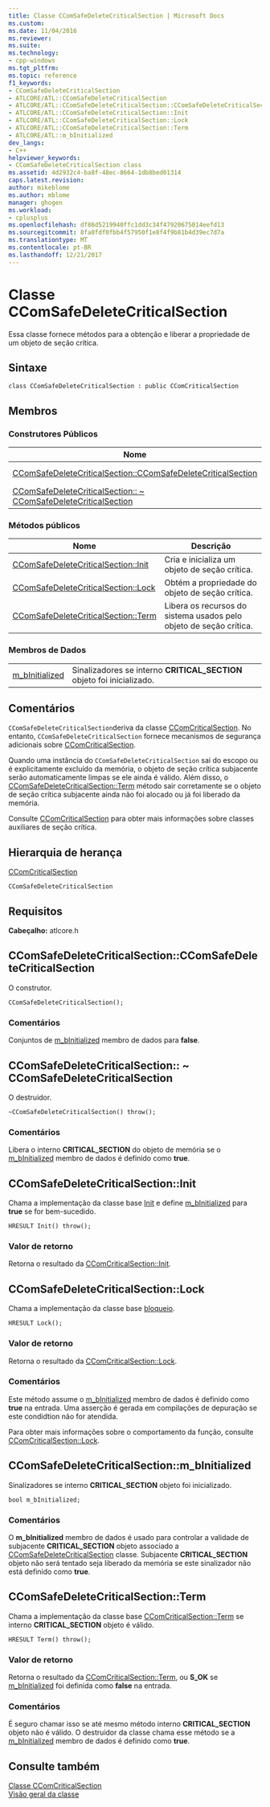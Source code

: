 ```yaml
---
title: Classe CComSafeDeleteCriticalSection | Microsoft Docs
ms.custom: 
ms.date: 11/04/2016
ms.reviewer: 
ms.suite: 
ms.technology:
- cpp-windows
ms.tgt_pltfrm: 
ms.topic: reference
f1_keywords:
- CComSafeDeleteCriticalSection
- ATLCORE/ATL::CComSafeDeleteCriticalSection
- ATLCORE/ATL::CComSafeDeleteCriticalSection::CComSafeDeleteCriticalSection
- ATLCORE/ATL::CComSafeDeleteCriticalSection::Init
- ATLCORE/ATL::CComSafeDeleteCriticalSection::Lock
- ATLCORE/ATL::CComSafeDeleteCriticalSection::Term
- ATLCORE/ATL::m_bInitialized
dev_langs:
- C++
helpviewer_keywords:
- CComSafeDeleteCriticalSection class
ms.assetid: 4d2932c4-ba8f-48ec-8664-1db8bed01314
caps.latest.revision: 
author: mikeblome
ms.author: mblome
manager: ghogen
ms.workload:
- cplusplus
ms.openlocfilehash: df86d5219940ffc1dd3c34f47920675014eefd13
ms.sourcegitcommit: 8fa8fdf0fbb4f57950f1e8f4f9b81b4d39ec7d7a
ms.translationtype: MT
ms.contentlocale: pt-BR
ms.lasthandoff: 12/21/2017
---
```

# <a name="ccomsafedeletecriticalsection-class"></a>Classe CComSafeDeleteCriticalSection
Essa classe fornece métodos para a obtenção e liberar a propriedade de um objeto de seção crítica.  
  
## <a name="syntax"></a>Sintaxe  
  
```
class CComSafeDeleteCriticalSection : public CComCriticalSection
```  
  
## <a name="members"></a>Membros  
  
### <a name="public-constructors"></a>Construtores Públicos  
  
|Nome|Descrição|  
|----------|-----------------|  
|[CComSafeDeleteCriticalSection::CComSafeDeleteCriticalSection](#ccomsafedeletecriticalsection)|O construtor.|  
|[CComSafeDeleteCriticalSection:: ~ CComSafeDeleteCriticalSection](#dtor)|O destruidor.|  
  
### <a name="public-methods"></a>Métodos públicos  
  
|Nome|Descrição|  
|----------|-----------------|  
|[CComSafeDeleteCriticalSection::Init](#init)|Cria e inicializa um objeto de seção crítica.|  
|[CComSafeDeleteCriticalSection::Lock](#lock)|Obtém a propriedade do objeto de seção crítica.|  
|[CComSafeDeleteCriticalSection::Term](#term)|Libera os recursos do sistema usados pelo objeto de seção crítica.|  
  
### <a name="data-members"></a>Membros de Dados  
  
|||  
|-|-|  
|[m_bInitialized](#m_binitialized)|Sinalizadores se interno **CRITICAL_SECTION** objeto foi inicializado.|  
  
## <a name="remarks"></a>Comentários  
 `CComSafeDeleteCriticalSection`deriva da classe [CComCriticalSection](../../atl/reference/ccomcriticalsection-class.md). No entanto, `CComSafeDeleteCriticalSection` fornece mecanismos de segurança adicionais sobre [CComCriticalSection](../../atl/reference/ccomcriticalsection-class.md).  
  
 Quando uma instância do `CComSafeDeleteCriticalSection` sai do escopo ou é explicitamente excluído da memória, o objeto de seção crítica subjacente serão automaticamente limpas se ele ainda é válido. Além disso, o [CComSafeDeleteCriticalSection::Term](#term) método sair corretamente se o objeto de seção crítica subjacente ainda não foi alocado ou já foi liberado da memória.  
  
 Consulte [CComCriticalSection](../../atl/reference/ccomcriticalsection-class.md) para obter mais informações sobre classes auxiliares de seção crítica.  
  
## <a name="inheritance-hierarchy"></a>Hierarquia de herança  
 [CComCriticalSection](../../atl/reference/ccomcriticalsection-class.md)  
  
 `CComSafeDeleteCriticalSection`  
  
## <a name="requirements"></a>Requisitos  
 **Cabeçalho:** atlcore.h  
  
##  <a name="ccomsafedeletecriticalsection"></a>CComSafeDeleteCriticalSection::CComSafeDeleteCriticalSection  
 O construtor.  
  
```
CComSafeDeleteCriticalSection();
```  
  
### <a name="remarks"></a>Comentários  
 Conjuntos de [m_bInitialized](#m_binitialized) membro de dados para **false**.  
  
##  <a name="dtor"></a>CComSafeDeleteCriticalSection:: ~ CComSafeDeleteCriticalSection  
 O destruidor.  
  
```
~CComSafeDeleteCriticalSection() throw();
```  
  
### <a name="remarks"></a>Comentários  
 Libera o interno **CRITICAL_SECTION** do objeto de memória se o [m_bInitialized](#m_binitialized) membro de dados é definido como **true**.  
  
##  <a name="init"></a>CComSafeDeleteCriticalSection::Init  
 Chama a implementação da classe base [Init](/visualstudio/debugger/init) e define [m_bInitialized](#m_binitialized) para **true** se for bem-sucedido.  
  
```
HRESULT Init() throw();
```  
  
### <a name="return-value"></a>Valor de retorno  
 Retorna o resultado da [CComCriticalSection::Init](../../atl/reference/ccomcriticalsection-class.md#init).  
  
##  <a name="lock"></a>CComSafeDeleteCriticalSection::Lock  
Chama a implementação da classe base [bloqueio](ccomcriticalsection-class.md#lock).  

  
```
HRESULT Lock();
```  
  
### <a name="return-value"></a>Valor de retorno  
 Retorna o resultado da [CComCriticalSection::Lock](../../atl/reference/ccomcriticalsection-class.md#lock).  
  
### <a name="remarks"></a>Comentários  
 Este método assume o [m_bInitialized](#m_binitialized) membro de dados é definido como **true** na entrada. Uma asserção é gerada em compilações de depuração se este condidtion não for atendida.  
  
 Para obter mais informações sobre o comportamento da função, consulte [CComCriticalSection::Lock](../../atl/reference/ccomcriticalsection-class.md#lock).  
  
##  <a name="m_binitialized"></a>CComSafeDeleteCriticalSection::m_bInitialized  
 Sinalizadores se interno **CRITICAL_SECTION** objeto foi inicializado.  
  
```
bool m_bInitialized;
```  
  
### <a name="remarks"></a>Comentários  
 O **m_bInitialized** membro de dados é usado para controlar a validade de subjacente **CRITICAL_SECTION** objeto associado a [CComSafeDeleteCriticalSection](../../atl/reference/ccomsafedeletecriticalsection-class.md) classe. Subjacente **CRITICAL_SECTION** objeto não será tentado seja liberado da memória se este sinalizador não está definido como **true**.  
  
##  <a name="term"></a>CComSafeDeleteCriticalSection::Term  
 Chama a implementação da classe base [CComCriticalSection::Term](../../atl/reference/ccomcriticalsection-class.md#term) se interno **CRITICAL_SECTION** objeto é válido.  
  
```
HRESULT Term() throw();
```  
  
### <a name="return-value"></a>Valor de retorno  
 Retorna o resultado da [CComCriticalSection::Term](../../atl/reference/ccomcriticalsection-class.md#term), ou **S_OK** se [m_bInitialized](#m_binitialized) foi definida como **false** na entrada.  
  
### <a name="remarks"></a>Comentários  
 É seguro chamar isso se até mesmo método interno **CRITICAL_SECTION** objeto não é válido. O destruidor da classe chama esse método se a [m_bInitialized](#m_binitialized) membro de dados é definido como **true**.  
  
## <a name="see-also"></a>Consulte também  
 [Classe CComCriticalSection](../../atl/reference/ccomcriticalsection-class.md)   
 [Visão geral da classe](../../atl/atl-class-overview.md)
